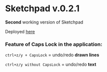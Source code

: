 # Sketchpad v.0.2.1
__Second__ working version of Sketchpad

Deployed [here](https://jhon-crow.github.io/sketchpad/) 

### Feature of Caps Lock in the application:
`ctrl+z/y + CapsLock` = undo/redo __drawn lines__

`ctrl+z/y without CapsLock` = undo/redo __text__